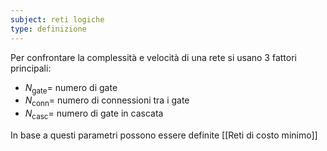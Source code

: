 ```yaml
---
subject: reti logiche
type: definizione
---
```

Per confrontare la complessità e velocità di una rete si usano 3 fattori principali:
* $N_{\text{gate}}=$ numero di gate
* $N_{\text{conn}}=$ numero di connessioni tra i gate
* $N_{\text{casc}}=$ numero di gate in cascata

In base a questi parametri possono essere definite [[Reti di costo minimo]]